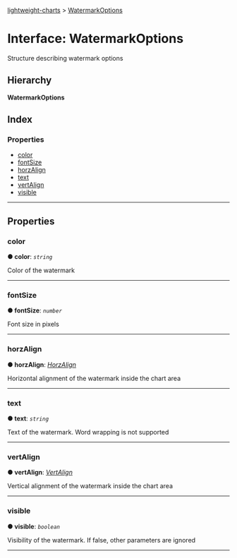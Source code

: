 [lightweight-charts](../README.md) > [WatermarkOptions](../interfaces/watermarkoptions.md)

# Interface: WatermarkOptions

Structure describing watermark options

## Hierarchy

**WatermarkOptions**

## Index

### Properties

* [color](watermarkoptions.md#color)
* [fontSize](watermarkoptions.md#fontsize)
* [horzAlign](watermarkoptions.md#horzalign)
* [text](watermarkoptions.md#text)
* [vertAlign](watermarkoptions.md#vertalign)
* [visible](watermarkoptions.md#visible)

---

## Properties

<a id="color"></a>

###  color

**● color**: *`string`*

Color of the watermark

___
<a id="fontsize"></a>

###  fontSize

**● fontSize**: *`number`*

Font size in pixels

___
<a id="horzalign"></a>

###  horzAlign

**● horzAlign**: *[HorzAlign](../#horzalign)*

Horizontal alignment of the watermark inside the chart area

___
<a id="text"></a>

###  text

**● text**: *`string`*

Text of the watermark. Word wrapping is not supported

___
<a id="vertalign"></a>

###  vertAlign

**● vertAlign**: *[VertAlign](../#vertalign)*

Vertical alignment of the watermark inside the chart area

___
<a id="visible"></a>

###  visible

**● visible**: *`boolean`*

Visibility of the watermark. If false, other parameters are ignored

___

